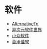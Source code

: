 # 软件

- [AlternativeTo](https://alternativeto.net/)
- [异次元软件世界](https://www.iplaysoft.com/)
- [小众软件](https://www.appinn.com/)
- [善用佳软](http://xbeta.info/)
